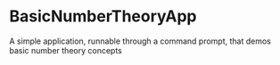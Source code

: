 # BasicNumberTheoryApp
A simple application, runnable through a command prompt, that demos basic number theory concepts
